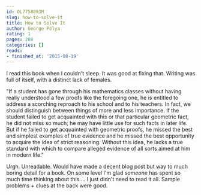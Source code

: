 ```yaml
---
id: OL7758893M
slug: how-to-solve-it
title: How to Solve It
author: George Pólya
rating: 1
pages: 288
categories: []
reads:
- finished_at: '2015-08-19'
---
```

I read this book when I couldn't sleep. It was good at fixing that. Writing was full of itself, with a distinct lack of females.

"If a student has gone through his mathematics classes without having really understood a few proofs like the foregoing one, he is entitled to address a scorching reproach to his school and to his teachers. In fact, we should distinguish between things of more and less importance. If the student failed to get acquainted with this or that particular geometric fact, he did not miss so much; he may have little use for such facts in later life. But if he failed to get acquainted with geometric proofs, he missed the best and simplest examples of true evidence and he missed the best opportunity to acquire the idea of strict reasoning. Without this idea, he lacks a true standard with which to compare alleged evidence of all sorts aimed at him in modern life."

Urgh. Unreadable. Would have made a decent blog post but way to much boring detail for a book. On some level I'm glad _someone_ has spent so much time thinking about this ... I just didn't need to read it all. Sample problems + clues at the back were good.

